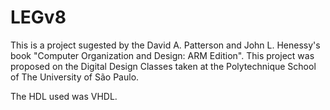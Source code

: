 # LEGv8

This is a project sugested by the David A. Patterson and John L. Henessy's book "Computer Organization and Design: ARM Edition". This project was proposed on the Digital Design Classes taken at the Polytechnique School of The University of São Paulo. 

The HDL used was VHDL.
